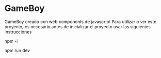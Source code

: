 # GameBoy
GameBoy creado con web components de javascript
Para utilizar o ver este proyecto, es necesario antes de inicializar el proyecto usar las siguientes instrucciones 

npm -i 

npm run dev

